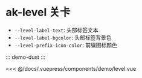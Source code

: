 # ak-level 关卡

- `--level-label-text`: 头部标签文本
- `--level-label-bgcolor`: 头部标签背景色
- `--level-prefix-icon-color`: 前缀图标颜色

::: demo-dust
<demo-level></demo-level>
:::

<<< @/docs/.vuepress/components/demo/level.vue
